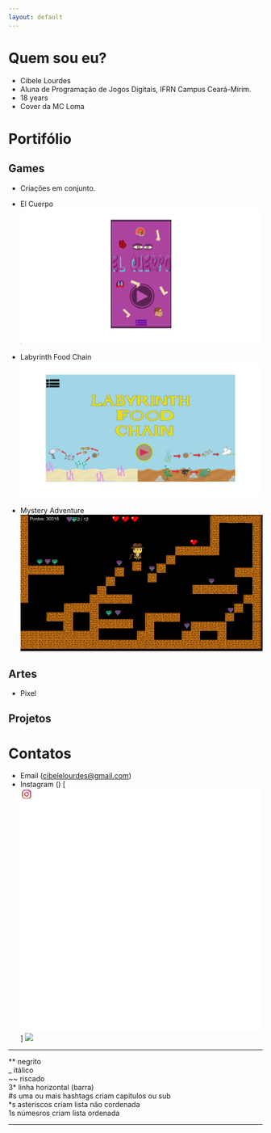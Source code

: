 ```yaml
---
layout: default
---
```




# Quem sou eu?

* Cibele Lourdes  
* Aluna de Programação de Jogos Digitais, IFRN Campus Ceará-Mirim.  
* 18 years  
* Cover da MC Loma  

# Portifólio

## Games  

* Criações em conjunto.  

* El Cuerpo  
[ ![](imagem4.png)](https://karlagabriella.github.io/El%20Cuerpo/)   
* Labyrinth Food Chain  
[ ![](imagem3.png)](https://karlagabriella.github.io/LabyrinthFoodChain/)  
* Mystery Adventure  
![](Mockup.png)  

## Artes

* Pixel

## Projetos  

# Contatos  

* Email (cibelelourdes@gmail.com)  
* Instagram ()
[![](instagram.png)]
[![](facebook.jpg)](https://www.facebook.com/cibele.loudes)  

***

** negrito  
_ itálico  
~~ riscado  
3* linha horizontal (barra)  
#s uma ou mais hashtags criam capitulos ou sub  
*s asteriscos criam lista não cordenada  
1s númesros criam lista ordenada  

* * *
